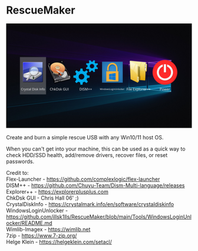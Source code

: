 # RescueMaker

![alt text](https://github.com/illsk1lls/RescueMaker/blob/main/.resources/RescueMaker.png?raw=true)

Create and burn a simple rescue USB with any Win10/11 host OS.<br>

When you can't get into your machine, this can be used as a quick way to check HDD/SSD health, 
add/remove drivers, recover files, or reset passwords.<br>

Credit to:<br>
Flex-Launcher - <a href="https://github.com/complexlogic/flex-launcher">https://github.com/complexlogic/flex-launcher</a><br>
DISM++ - <a href="https://github.com/Chuyu-Team/Dism-Multi-language/releases">https://github.com/Chuyu-Team/Dism-Multi-language/releases</a><br>
Explorer++ - <a href="https://explorerplusplus.com">https://explorerplusplus.com</a><br>
ChkDsk GUI - Chris Hall 06' ;)<br>
CrystalDiskInfo - <a href="https://crystalmark.info/en/software/crystaldiskinfo">https://crystalmark.info/en/software/crystaldiskinfo</a><br>
WindowsLoginUnlocker - <a href="https://github.com/illsk1lls/RescueMaker/blob/main/Tools/WindowsLoginUnlocker/README.md">https://github.com/illsk1lls/RescueMaker/blob/main/Tools/WindowsLoginUnlocker/README.md</a><br>
Wimlib-Imagex - <a href="https://wimlib.net">https://wimlib.net</a><br>
7zip - <a href="https://www.7-zip.org/">https://www.7-zip.org/</a><br>
Helge Klein - <a href="https://helgeklein.com/setacl/">https://helgeklein.com/setacl/</a><br>
